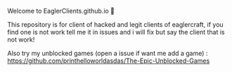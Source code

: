 Welcome to EaglerClients.github.io 👋

This repository is for client of hacked and legit clients of eaglercraft, if you find one is not work tell me it in issues and i will fix but say the client that is not work!

Also try my unblocked games (open a issue if want me add a game) : https://github.com/printhelloworldasdas/The-Epic-Unblocked-Games
